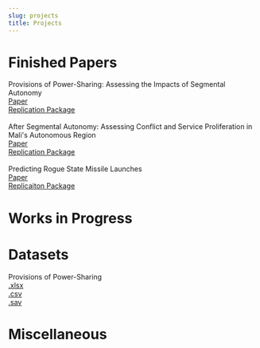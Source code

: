 ```yaml
---
slug: projects
title: Projects
---
```


# Finished Papers
Provisions of Power-Sharing: Assessing the Impacts of Segmental Autonomy \
[Paper](https://github.com/tjbrailey/SeniorThesis/blob/master/paper/psp.pdf) \
[Replication Package](https://github.com/tjbrailey/SeniorThesis) \
\
After Segmental Autonomy: Assessing Conflict and Service Proliferation in Mali's Autonomous Region \
[Paper](https://github.com/tjbrailey/RegionalAutonomyGIS/blob/master/paper/reg_aut_mali.pdf) \
[Replication Package](https://github.com/tjbrailey/RegionalAutonomyGIS) \
\
Predicting Rogue State Missile Launches \
[Paper](https://github.com/tjbrailey/MissileTest/blob/master/paper/rouge_state_missiles.pdf) \
[Replicaiton Package](https://github.com/tjbrailey/MissileTest)

# Works in Progress

# Datasets
Provisions of Power-Sharing \
[.xlsx]() \
[.csv]() \
[.sav]()
# Miscellaneous